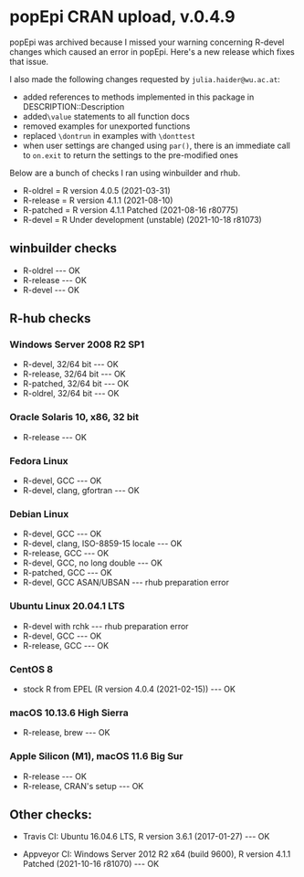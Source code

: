 
# popEpi CRAN upload, v.0.4.9

popEpi was archived because I missed your warning concerning R-devel changes
which caused an error in popEpi. Here's a new release which fixes that issue.

I also made the following changes requested by `julia.haider@wu.ac.at`: 

* added references to methods implemented in this package in 
  DESCRIPTION::Description
* added`\value` statements to all function docs
* removed examples for unexported functions
* replaced `\dontrun` in examples with `\donttest`
* when user settings are changed using `par()`, there is an immediate call to
  `on.exit` to return the settings to the pre-modified ones

Below are a bunch of checks I ran using winbuilder and rhub.

* R-oldrel = R version 4.0.5 (2021-03-31)
* R-release = R version 4.1.1 (2021-08-10)
* R-patched = R version 4.1.1 Patched (2021-08-16 r80775)
* R-devel = R Under development (unstable) (2021-10-18 r81073)

## winbuilder checks

* R-oldrel --- OK
* R-release --- OK
* R-devel --- OK

## R-hub checks

### Windows Server 2008 R2 SP1

* R-devel, 32/64 bit --- OK
* R-release, 32/64 bit --- OK
* R-patched, 32/64 bit --- OK
* R-oldrel, 32/64 bit --- OK

### Oracle Solaris 10, x86, 32 bit

* R-release --- OK

### Fedora Linux

* R-devel, GCC --- OK
* R-devel, clang, gfortran --- OK

### Debian Linux

* R-devel, GCC --- OK
* R-devel, clang, ISO-8859-15 locale --- OK
* R-release, GCC --- OK
* R-devel, GCC, no long double --- OK
* R-patched, GCC --- OK
* R-devel, GCC ASAN/UBSAN --- rhub preparation error

### Ubuntu Linux 20.04.1 LTS

* R-devel with rchk --- rhub preparation error
* R-devel, GCC --- OK
* R-release, GCC --- OK

### CentOS 8

* stock R from EPEL (R version 4.0.4 (2021-02-15)) --- OK

### macOS 10.13.6 High Sierra

* R-release, brew --- OK

### Apple Silicon (M1), macOS 11.6 Big Sur

* R-release --- OK
* R-release, CRAN's setup --- OK

## Other checks:

* Travis CI: Ubuntu 16.04.6 LTS, R version 3.6.1 (2017-01-27) --- OK

* Appveyor CI: Windows Server 2012 R2 x64 (build 9600), 
R version 4.1.1 Patched (2021-10-16 r81070) --- OK



